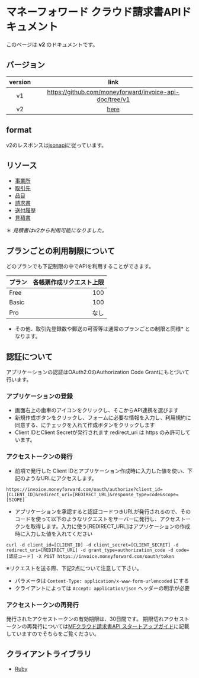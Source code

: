 # マネーフォワード クラウド請求書APIドキュメント
このページは **v2** のドキュメントです。

## バージョン

|version|link|
|:--:|:--:|
|v1|https://github.com/moneyforward/invoice-api-doc/tree/v1|
|v2|[here](https://github.com/moneyforward/invoice-api-doc/)|

## format
v2のレスポンスは[jsonapi](http://jsonapi.org/format/)に従っています。

## リソース
- [事業所](/office)
- [取引先](/partners)
- [品目](/items)
- [請求書](/billings)
- [送付履歴](/sent_histories)
- [見積書](/quotes)

＊ *見積書はv2から利用可能になりました。*

## プランごとの利用制限について
どのプランでも下記制限の中でAPIを利用することができます。

| プラン     | 各帳票作成リクエスト上限 |
| :--        | --:                      |
| Free       | 100                      |
| Basic      | 100                      |
| Pro        | なし                     |

* その他、取引先登録数や郵送の可否等は通常のプランごとの制限と同様* となります。

## 認証について
アプリケーションの認証はOAuth2.0のAuthorization Code Grantにもとづいて行います。

### アプリケーションの登録
* 画面右上の歯車のアイコンをクリックし、そこからAPI連携を選びます
* 新規作成ボタンをクリックし、フォームに必要な情報を入力し、利用規約に同意する、にチェックを入れて作成ボタンをクリックします
* Client IDとClient Secretが発行されます
 redirect_uri は https のみ許可しています。

### アクセストークンの発行
* 前項で発行した Client IDとアプリケーション作成時に入力した値を使い、下記のようなURLにアクセスします。
```
https://invoice.moneyforward.com/oauth/authorize?client_id=[CLIENT_ID]&redirect_uri=[REDIRECT_URL]&response_type=code&scope=[SCOPE]
```
* アプリケーションを承認すると認証コードつきURLが発行されるので、そのコードを使って以下のようなリクエストをサーバーに発行し、アクセストークンを取得します。入力に使う[REDIRECT_URL]はアプリケーションの作成時に入力した値を入れてください

```
curl -d client_id=[CLIENT_ID] -d client_secret=[CLIENT_SECRET] -d redirect_uri=[REDIRECT_URL] -d grant_type=authorization_code -d code=[認証コード] -X POST https://invoice.moneyforward.com/oauth/token
```

※リクエストを送る際、下記2点について注意して下さい。

* パラメータは `Content-Type: application/x-www-form-urlencoded` にする
* クライアントによっては `Accept: application/json` ヘッダーの明示が必要

### アクセストークンの再発行

発行されたアクセストークンの有効期限は、30日間です。
期限切れアクセストークンの再発行については[MFクラウド請求書API スタートアップガイド](https://support.biz.moneyforward.com/invoice/guide/api-guide/a01.html)に記載していますのでそちらをご覧ください。

## クライアントライブラリ

* [Ruby](https://github.com/moneyforward/mf_cloud-invoice-ruby)
